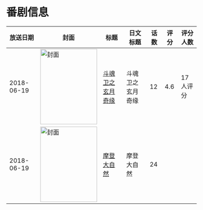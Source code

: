 # 番剧信息

|放送日期|封面|标题|日文标题|话数|评分|评分人数|
|---|---|---|---|---|---|---|
|2018-06-19|<img src="//lain.bgm.tv/pic/cover/c/36/e6/247953_4wYva.jpg" alt="封面" style="width:150px;height:200px;object-fit:cover;">|[斗魂卫之玄月奇缘](https://bangumi.tv/subject/247953)|斗魂卫之玄月奇缘|12|4.6|17人评分|
|2018-06-19|<img src="//lain.bgm.tv/pic/cover/c/b8/59/251008_7i51D.jpg" alt="封面" style="width:150px;height:200px;object-fit:cover;">|[摩登大自然](https://bangumi.tv/subject/251008)|摩登大自然|24|||
